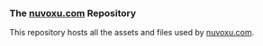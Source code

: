 ### The [nuvoxu.com](https://nuvoxu.com) Repository
This repository hosts all the assets and files used by [nuvoxu.com](https://nuvoxu.com).
